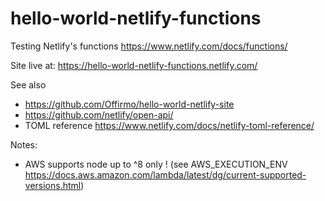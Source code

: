 # hello-world-netlify-functions

Testing Netlify's functions https://www.netlify.com/docs/functions/

Site live at: https://hello-world-netlify-functions.netlify.com/

See also
* https://github.com/Offirmo/hello-world-netlify-site
* https://github.com/netlify/open-api/
* TOML reference https://www.netlify.com/docs/netlify-toml-reference/

Notes:
* AWS supports node up to ^8 only ! (see AWS_EXECUTION_ENV https://docs.aws.amazon.com/lambda/latest/dg/current-supported-versions.html)
